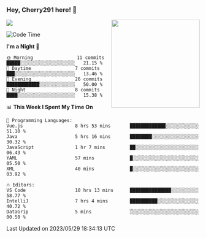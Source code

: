 ### Hey, Cherry291 here! 👋

![](https://metrics.lecoq.io/cherry291?template=classic&config.timezone=Asia%2FShanghai)
<img align='right' src="https://media.giphy.com/media/M9gbBd9nbDrOTu1Mqx/giphy.gif" width="230">
<!-- ![](https://github-readme-stats-ouuan.vercel.app/api?username=cherry291&theme=dark&show_icons=true) -->

<!--START_SECTION:waka-->
![Code Time](http://img.shields.io/badge/Code%20Time-17%20hrs%2054%20mins-blue)

**I'm a Night 🦉** 

```text
🌞 Morning                11 commits          █████░░░░░░░░░░░░░░░░░░░░   21.15 % 
🌆 Daytime                7 commits           ███░░░░░░░░░░░░░░░░░░░░░░   13.46 % 
🌃 Evening                26 commits          ████████████░░░░░░░░░░░░░   50.00 % 
🌙 Night                  8 commits           ████░░░░░░░░░░░░░░░░░░░░░   15.38 % 
```


📊 **This Week I Spent My Time On** 

```text
💬 Programming Languages: 
Vue.js                   8 hrs 53 mins       █████████████░░░░░░░░░░░░   51.10 % 
Java                     5 hrs 16 mins       ████████░░░░░░░░░░░░░░░░░   30.32 % 
JavaScript               1 hr 7 mins         ██░░░░░░░░░░░░░░░░░░░░░░░   06.43 % 
YAML                     57 mins             █░░░░░░░░░░░░░░░░░░░░░░░░   05.50 % 
XML                      40 mins             █░░░░░░░░░░░░░░░░░░░░░░░░   03.92 % 

🔥 Editors: 
VS Code                  10 hrs 13 mins      ███████████████░░░░░░░░░░   58.77 % 
IntelliJ                 7 hrs 4 mins        ██████████░░░░░░░░░░░░░░░   40.72 % 
DataGrip                 5 mins              ░░░░░░░░░░░░░░░░░░░░░░░░░   00.50 % 
```


 Last Updated on 2023/05/29 18:34:13 UTC
<!--END_SECTION:waka-->

<!--
**Cherry291/cherry291** is a ✨ _special_ ✨ repository because its `README.md` (this file) appears on your GitHub profile.

Here are some ideas to get you started:

- 🔭 I’m currently working on ...
- 🌱 I’m currently learning ...
- 👯 I’m looking to collaborate on ...
- 🤔 I’m looking for help with ...
- 💬 Ask me about ...
- 📫 How to reach me: ...
- 😄 Pronouns: ...
- ⚡ Fun fact: ...
-->
